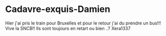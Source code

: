 # Cadavre-exquis-Damien

Hier j'ai pris le train pour Bruxelles et pour le retour j'ai du prendre un bus!!! Vive la SNCB!!
Ils sont toujours en retart ou bien ..?
Xera1337
